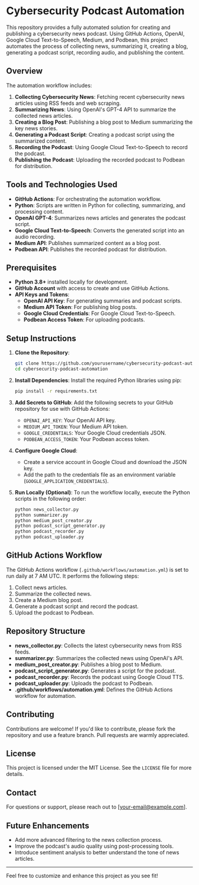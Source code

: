 # Cybersecurity Podcast Automation

This repository provides a fully automated solution for creating and publishing a cybersecurity news podcast. Using GitHub Actions, OpenAI, Google Cloud Text-to-Speech, Medium, and Podbean, this project automates the process of collecting news, summarizing it, creating a blog, generating a podcast script, recording audio, and publishing the content.

## Overview
The automation workflow includes:
1. **Collecting Cybersecurity News**: Fetching recent cybersecurity news articles using RSS feeds and web scraping.
2. **Summarizing News**: Using OpenAI's GPT-4 API to summarize the collected news articles.
3. **Creating a Blog Post**: Publishing a blog post to Medium summarizing the key news stories.
4. **Generating a Podcast Script**: Creating a podcast script using the summarized content.
5. **Recording the Podcast**: Using Google Cloud Text-to-Speech to record the podcast.
6. **Publishing the Podcast**: Uploading the recorded podcast to Podbean for distribution.

## Tools and Technologies Used
- **GitHub Actions**: For orchestrating the automation workflow.
- **Python**: Scripts are written in Python for collecting, summarizing, and processing content.
- **OpenAI GPT-4**: Summarizes news articles and generates the podcast script.
- **Google Cloud Text-to-Speech**: Converts the generated script into an audio recording.
- **Medium API**: Publishes summarized content as a blog post.
- **Podbean API**: Publishes the recorded podcast for distribution.

## Prerequisites
- **Python 3.8+** installed locally for development.
- **GitHub Account** with access to create and use GitHub Actions.
- **API Keys and Tokens**:
  - **OpenAI API Key**: For generating summaries and podcast scripts.
  - **Medium API Token**: For publishing blog posts.
  - **Google Cloud Credentials**: For Google Cloud Text-to-Speech.
  - **Podbean Access Token**: For uploading podcasts.

## Setup Instructions
1. **Clone the Repository**:
   ```bash
   git clone https://github.com/yourusername/cybersecurity-podcast-automation.git
   cd cybersecurity-podcast-automation
   ```

2. **Install Dependencies**:
   Install the required Python libraries using pip:
   ```bash
   pip install -r requirements.txt
   ```

3. **Add Secrets to GitHub**:
   Add the following secrets to your GitHub repository for use with GitHub Actions:
   - `OPENAI_API_KEY`: Your OpenAI API key.
   - `MEDIUM_API_TOKEN`: Your Medium API token.
   - `GOOGLE_CREDENTIALS`: Your Google Cloud credentials JSON.
   - `PODBEAN_ACCESS_TOKEN`: Your Podbean access token.

4. **Configure Google Cloud**:
   - Create a service account in Google Cloud and download the JSON key.
   - Add the path to the credentials file as an environment variable (`GOOGLE_APPLICATION_CREDENTIALS`).

5. **Run Locally (Optional)**:
   To run the workflow locally, execute the Python scripts in the following order:
   ```bash
   python news_collector.py
   python summarizer.py
   python medium_post_creator.py
   python podcast_script_generator.py
   python podcast_recorder.py
   python podcast_uploader.py
   ```

## GitHub Actions Workflow
The GitHub Actions workflow (`.github/workflows/automation.yml`) is set to run daily at 7 AM UTC. It performs the following steps:
1. Collect news articles.
2. Summarize the collected news.
3. Create a Medium blog post.
4. Generate a podcast script and record the podcast.
5. Upload the podcast to Podbean.

## Repository Structure
- **news_collector.py**: Collects the latest cybersecurity news from RSS feeds.
- **summarizer.py**: Summarizes the collected news using OpenAI's API.
- **medium_post_creator.py**: Publishes a blog post to Medium.
- **podcast_script_generator.py**: Generates a script for the podcast.
- **podcast_recorder.py**: Records the podcast using Google Cloud TTS.
- **podcast_uploader.py**: Uploads the podcast to Podbean.
- **.github/workflows/automation.yml**: Defines the GitHub Actions workflow for automation.

## Contributing
Contributions are welcome! If you'd like to contribute, please fork the repository and use a feature branch. Pull requests are warmly appreciated.

## License
This project is licensed under the MIT License. See the `LICENSE` file for more details.

## Contact
For questions or support, please reach out to [your-email@example.com].

## Future Enhancements
- Add more advanced filtering to the news collection process.
- Improve the podcast's audio quality using post-processing tools.
- Introduce sentiment analysis to better understand the tone of news articles.

---
Feel free to customize and enhance this project as you see fit!

